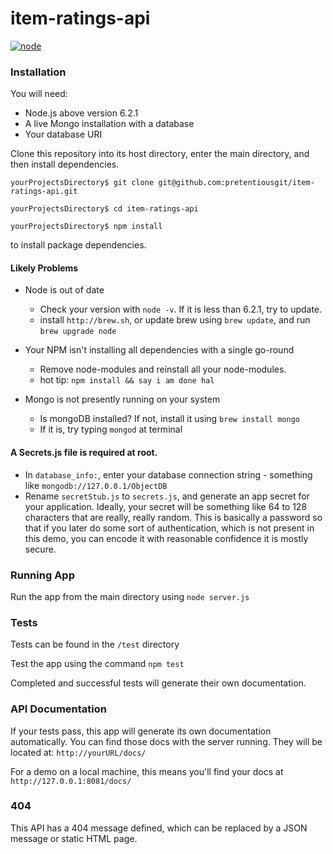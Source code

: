 # item-ratings-api
[![node](https://img.shields.io/badge/node-%3E6.2.1-green.svg)](http://node.green/)

### Installation
You will need:
* Node.js above version 6.2.1
* A live Mongo installation with a database
* Your database URI

Clone this repository into its host directory, enter the main directory, and then install dependencies.

`yourProjectsDirectory$ git clone git@github.com:pretentiousgit/item-ratings-api.git`

`yourProjectsDirectory$ cd item-ratings-api`

`yourProjectsDirectory$ npm install`

to install package dependencies.

#### Likely Problems

* Node is out of date
  - Check your version with `node -v`. If it is less than 6.2.1, try to update.
  - install `http://brew.sh`, or update brew using `brew update`, and run `brew upgrade node`

* Your NPM isn't installing all dependencies with a single go-round
  - Remove node-modules and reinstall all your node-modules.
  - hot tip: `npm install && say i am done hal`

* Mongo is not presently running on your system
  - Is mongoDB installed? If not, install it using `brew install mongo`
  - If it is, try typing `mongod` at terminal

#### A Secrets.js file is required at root.
* In `database_info:`, enter your database connection string - something like `mongodb://127.0.0.1/ObjectDB`
* Rename `secretStub.js` to `secrets.js`, and generate an app secret for your application. Ideally, your secret will be something like 64 to 128 characters that are really, really random. This is basically a password so that if you later do some sort of authentication, which is not present in this demo, you can encode it with reasonable confidence it is mostly secure.

### Running App
Run the app from the main directory using `node server.js`

### Tests
Tests can be found in the `/test` directory

Test the app using the command `npm test`

Completed and successful tests will generate their own documentation.

### API Documentation
If your tests pass, this app will generate its own documentation automatically. You can find those docs with the server running. They will be located at:
`http://yourURL/docs/`

For a demo on a local machine, this means you'll find your docs at
`http://127.0.0.1:8081/docs/`

### 404 
This API has a 404 message defined, which can be replaced by a JSON message or static HTML page.
